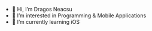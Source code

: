 - 👋 Hi, I’m Dragos Neacsu
- 👀 I’m interested in Programming & Mobile Applications
- 🌱 I’m currently learning iOS

<!---
dragosncs/dragosncs is a ✨ special ✨ repository because its `README.md` (this file) appears on your GitHub profile.
You can click the Preview link to take a look at your changes.
--->
